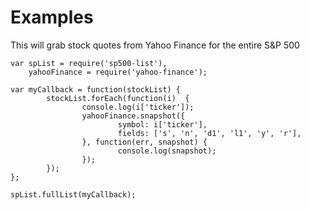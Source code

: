 Examples
========

This will grab stock quotes from Yahoo Finance for the entire S&P 500
```
var spList = require('sp500-list'),  
    yahooFinance = require('yahoo-finance');  

var myCallback = function(stockList) {    
        stockList.forEach(function(i)  {  
                console.log(i['ticker']);  
                yahooFinance.snapshot({  
                        symbol: i['ticker'],  
                        fields: ['s', 'n', 'd1', 'l1', 'y', 'r'],  
                }, function(err, snapshot) {  
                        console.log(snapshot);  
                });  
        });  
};  

spList.fullList(myCallback);
```
